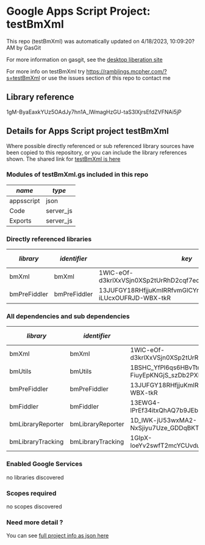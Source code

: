 # Google Apps Script Project: testBmXml
This repo (testBmXml) was automatically updated on 4/18/2023, 10:09:20?AM by GasGit

For more information on gasgit, see the [desktop liberation site](https://ramblings.mcpher.com/drive-sdk-and-github/migrategasgit/ "desktop liberation")

For more info on testBmXml try https://ramblings.mcpher.com/?s=testBmXml or use the issues section of this repo to contact me
## Library reference
1gM-ByaEaxkYUz5OAdJy7hn1A_lWmagHzGU-taS3lXjrsEfdZVFNAi5jP


## Details for Apps Script project testBmXml
Where possible directly referenced or sub referenced library sources have been copied to this repository, or you can include the library references shown. 
The shared link for [testBmXml is here](https://script.google.com/d/1gM-ByaEaxkYUz5OAdJy7hn1A_lWmagHzGU-taS3lXjrsEfdZVFNAi5jP/edit?usp=sharing "open in the GAS IDE")

### Modules of testBmXml.gs included in this repo
*name*|*type*
--- | --- 
appsscript| json
Code| server_js
Exports| server_js
### Directly referenced libraries
*library*|*identifier*|*key*|*version*|*dev mode*|*source*|
--- | --- | --- | --- | --- | --- 
bmXml| bmXml|1WlC-eOf-d3krlXxVSjn0XSp2tUrRhD2cqf7eqyJzO8l7mNGH2O082yX5|6|no|[here](libraries/bmXml "library source")
bmPreFiddler| bmPreFiddler|13JUFGY18RHfjjuKmIRRfvmGlCYrEkEtN6uUm-iLUcxOUFRJD-WBX-tkR|33|no|[here](libraries/bmPreFiddler "library source")
### All dependencies and sub dependencies
*library*|*identifier*|*key*|*version*|*dev mode*|*source*|
--- | --- | --- | --- | --- | --- 
bmXml| bmXml|1WlC-eOf-d3krlXxVSjn0XSp2tUrRhD2cqf7eqyJzO8l7mNGH2O082yX5|6|no|[here](libraries/bmXml "library source")
bmUtils| bmUtils|1BSHC_YfPl6qs6HBvTteKIMyrL-FiuyEpKNGjS_szDb2PXEYUebddkgVR|2|no|no
bmPreFiddler| bmPreFiddler|13JUFGY18RHfjjuKmIRRfvmGlCYrEkEtN6uUm-iLUcxOUFRJD-WBX-tkR|33|no|[here](libraries/bmPreFiddler "library source")
bmFiddler| bmFiddler|13EWG4-lPrEf34itxQhAQ7b9JEbmCBfO8uE4Mhr99CHi3Pw65oxXtq-rU|29|no|[here](libraries/bmFiddler "library source")
bmLibraryReporter| bmLibraryReporter|1D_lWK-jU53wxMA2-NxSjiyu7Uze_GDDqBKTsQnCgPhyUmmSLv0bfTNPX|14|no|[here](libraries/bmLibraryReporter "library source")
bmLibraryTracking| bmLibraryTracking|1GIpX-loeYv2swfT2mcYCUvduAXtoYdzenzIYXt4M_1YLmlN7eMrO1h_P|7|no|[here](libraries/bmLibraryTracking "library source")
### Enabled Google Services
no libraries discovered
### Scopes required
no scopes discovered
### Need more detail ?
You can see [full project info as json here](info.json)
